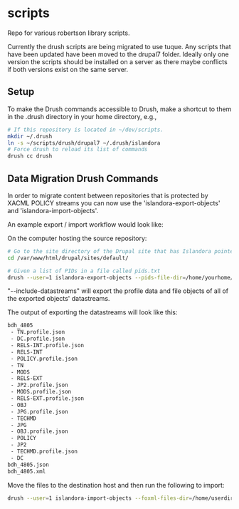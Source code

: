 scripts
=======
Repo for various robertson library scripts.  

Currently the drush scripts are being migrated to use tuque.  Any scripts that have been updated have been moved to the drupal7 folder.  Ideally only one version the scripts should be installed on a server as there maybe conflicts if both versions exist on the same server.

Setup
-----
To make the Drush commands accessible to Drush, make a shortcut to them in the .drush directory in your home directory, e.g., 

```bash
# If this repository is located in ~/dev/scripts.
mkdir ~/.drush
ln -s ~/scripts/drush/drupal7 ~/.drush/islandora
# Force drush to reload its list of commands
drush cc drush
```

Data Migration Drush Commands
-----------------------------

In order to migrate content between repositories that is protected by XACML POLICY streams you can now use the 'islandora-export-objects' and 'islandora-import-objects'.

An example export / import workflow would look like:

On the computer hosting the source repository:

```bash
# Go to the site directory of the Drupal site that has Islandora pointed to the source repository
cd /var/www/html/drupal/sites/default/

# Given a list of PIDs in a file called pids.txt
drush --user=1 islandora-export-objects --pids-file-dir=/home/yourhome/export --pids-filename=pids.txt  --include-datastreams=TRUE
```

"--include-datastreams" will export the profile data and file objects of all of the exported objects' datastreams. 

The output of exporting the datastreams will look like this:

```bash
bdh_4805      
 - TN.profile.json
 - DC.profile.json
 - RELS-INT.profile.json
 - RELS-INT
 - POLICY.profile.json
 - TN
 - MODS
 - RELS-EXT
 - JP2.profile.json
 - MODS.profile.json
 - RELS-EXT.profile.json
 - OBJ
 - JPG.profile.json
 - TECHMD
 - JPG
 - OBJ.profile.json
 - POLICY
 - JP2
 - TECHMD.profile.json
 - DC
bdh_4805.json 
bdh_4805.xml  
```

Move the files to the destination host and then run the following to import:

```bash
drush --user=1 islandora-import-objects --foxml-files-dir=/home/userdir/export --foxml-files-list=/home/userdir/export/bdh_remaining_files.txt --use-exported-datastreams=TRUE
```
